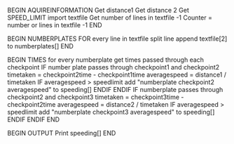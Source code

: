 <!DOCTYPE Pseudocode>

BEGIN AQUIREINFORMATION
  Get distance1
  Get distance 2
  Get SPEED_LIMIT
  import textfile
  Get number of lines in textfile -1
  Counter = number or lines in textfile -1
END

BEGIN NUMBERPLATES
  FOR every line in textfile
    split line
    append textfile[2] to numberplates[]
END

BEGIN TIMES
  for every numberplate
    get times passed through each checkpoint
    IF number plate passes through checkpoint1 and checkpoint2
      timetaken = checkpoint2time - checkpoint1time
      averagespeed = distance1 / timetaken
        IF averagespeed > speedlimit
          add "numberplate checkpoint2 averagespeed" to speeding[]
        ENDIF
    ENDIF
    IF numberplate passes through checkpoint2 and checkpoint3
      timetaken = checkpoint3time - checkpoint2time
      averagespeed = distance2 / timetaken
        IF averagespeed > speedlimit
        add "numberplate checkpoint3 averagespeed" to speeding[]
        ENDIF
    ENDIF
END

BEGIN OUTPUT
  Print speeding[]
END
